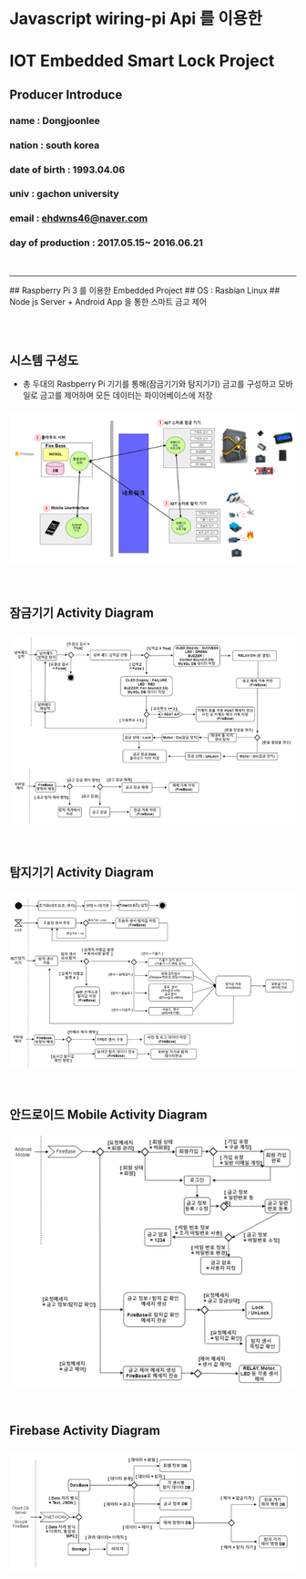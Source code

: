 # Javascript wiring-pi Api 를 이용한 
# IOT Embedded Smart Lock Project
## Producer Introduce 
### name :  Dongjoonlee 
### nation : south korea
### date of birth : 1993.04.06
### univ : gachon university
### email : ehdwns46@naver.com
### day of production : 2017.05.15~ 2016.06.21

<br/>

<hr/>
## Raspberry Pi 3 를 이용한 Embedded Project
## OS : Rasbian Linux
## Node js Server + Android App 을 통한 스마트 금고 제어

<br/><br/>

## 시스템 구성도

- 총 두대의 Rasbperry Pi 기기를 통해(잠금기기와 탐지기기) 금고를 구성하고 모바일로 금고를 제어하며 모든 데이터는 파이어베이스에 저장 

### ![사진](https://github.com/leedongjoon121/IOT_SmartLock/blob/master/Document/img/system_arc.PNG?raw=true)

<br/>

## 잠금기기 Activity Diagram
### ![사진](https://github.com/leedongjoon121/IOT_SmartLock/blob/master/Document/img/activity_lock.PNG?raw=true)

<br/>

## 탐지기기 Activity Diagram
### ![사진](https://github.com/leedongjoon121/IOT_SmartLock/blob/master/Document/img/activity_detect.PNG?raw=true)

<br/>

## 안드로이드 Mobile Activity Diagram
### ![사진](https://github.com/leedongjoon121/IOT_SmartLock/blob/master/Document/img/activity_mobile.PNG?raw=true)

<br/>

## Firebase  Activity Diagram
### ![사진](https://github.com/leedongjoon121/IOT_SmartLock/blob/master/Document/img/activity_cloud.PNG?raw=true)





